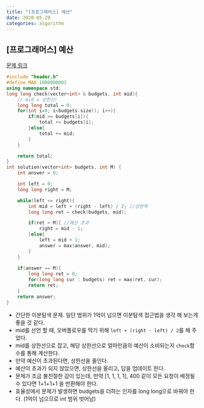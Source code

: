 ```yaml
---
title: "[프로그래머스] 예산"
date: 2020-05-29
categories: algorithm
---
```


## [프로그래머스] 예산
[문제 링크](https://programmers.co.kr/learn/courses/30/lessons/43237)

```c++
#include "header.h"
#define MAX 1000000001
using namespace std;
long long check(vector<int> & budgets, int mid){
    // mid = 상한선!
    long long total = 0;
    for(int i=0; i<budgets.size(); i++){
        if(mid >= budgets[i]){
            total += budgets[i];
        }else{
            total += mid;
        }
    }

    return total;
}
int solution(vector<int> budgets, int M) {
    int answer = 0;

    int left = 0;
    long long right = M;

    while(left <= right){
        int mid = left + (right - left) / 2; //상한액
        long long ret = check(budgets, mid);

        if(ret > M){ //예산 초과
            right = mid - 1;
        }else{
            left = mid + 1;
            answer = max(answer, mid);
        }
    }
    
    if(answer == M){
        long long ret = 0;
        for(long long cur : budgets) ret = max(ret, cur);
        return ret;
    }
    return answer;
}
```

- 간단한 이분탐색 문제. 일단 범위가 1억이 넘으면 이분탐색 접근법을 생각 해 보는게 좋을 것 같다.
- mid를 선언 할 때, 오버플로우를 막기 위해 `left + (right - left) / 2`를 해 주었다.
- mid를 상한선으로 잡고, 해당 상한선으로 얼마만큼의 예산이 소비되는지 `check`함수를 통해 계산한다.
- 만약 예산이 초과된다면, 상한선을 줄인다.
- 예산이 초과가 되지 않았으면, 상한선을 올리고, 답을 업데이트 한다.
- 문제가 조금 불친절한 감이 있는데, 만약 [1, 1, 1, 1], 400 같이 모든 요청이 배정될 수 있다면 1+1+1+1 을 반환해야 한다.
- 효율성에서 문제가 발생하면 budgets을 더하는 인자를 long long으로 바꿔야 한다. (1억이 넘으므로 int 범위 벗어남)